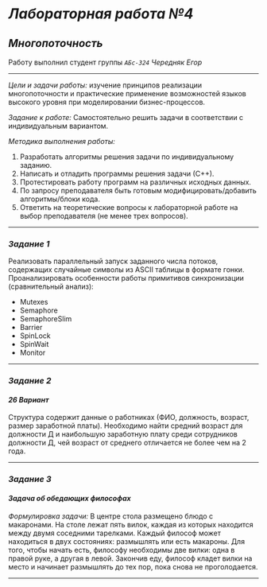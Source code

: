# *Лабораторная работа №4*
## *Многопоточность*
Работу выполнил студент группы *`АБс-324`* *Чередняк Егор*

---
*Цели и задачи работы:* изучение принципов реализации многопоточности и практические применение возможностей языков высокого уровня при моделировании бизнес-процессов.

*Задание к работе:* Самостоятельно решить задачи в соответствии с индивидуальным вариантом.

*Методика выполнения работы:*
1. Разработать алгоритмы решения задачи по индивидуальному заданию.
2. Написать и отладить программы решения задачи (С++).
3. Протестировать работу программ на различных исходных данных.
4. По запросу преподавателя быть готовым модифицировать/добавить алгоритмы/блоки кода.
5. Ответить на теоретические вопросы к лабораторной работе на выбор преподавателя (не менее трех вопросов).

---
### *Задание 1*
Реализовать параллельный запуск заданного числа потоков, содержащих случайные символы из ASCII таблицы в формате гонки.
Проанализировать особенности работы примитивов синхронизации (сравнительный анализ):
- Mutexes
- Semaphore
- SemaphoreSlim
- Barrier
- SpinLock
- SpinWait
- Monitor

---
### *Задание 2*
#### *26 Вариант*
Структура содержит данные о работниках (ФИО, должность, возраст, размер заработной платы). Необходимо найти средний возраст для должности Д и наибольшую заработную плату среди сотрудников должности Д, чей возраст от среднего отличается не более чем на 2 года.

---
### *Задание 3*
#### *Задача об обедающих философах*
*Формулировка задачи:* В центре стола размещено блюдо с макаронами. На столе лежат пять вилок, каждая из которых находится между двумя соседними тарелками. Каждый философ может находиться в двух состояниях: размышлять или есть макароны. Для того, чтобы начать есть, философу необходимы две вилки: одна в правой руке, а другая в левой. Закончив еду, философ кладет вилки на место и начинает размышлять до тех пор, пока снова не проголодается.

---